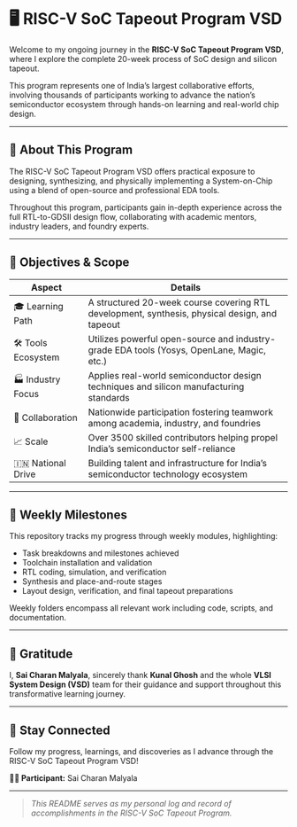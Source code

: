 # 🖥️ RISC-V SoC Tapeout Program VSD

Welcome to my ongoing journey in the **RISC-V SoC Tapeout Program VSD**, where I explore the complete 20-week process of SoC design and silicon tapeout.

This program represents one of India’s largest collaborative efforts, involving thousands of participants working to advance the nation’s semiconductor ecosystem through hands-on learning and real-world chip design.

---

## 🌟 About This Program

The RISC-V SoC Tapeout Program VSD offers practical exposure to designing, synthesizing, and physically implementing a System-on-Chip using a blend of open-source and professional EDA tools.

Throughout this program, participants gain in-depth experience across the full RTL-to-GDSII design flow, collaborating with academic mentors, industry leaders, and foundry experts.

---

## 🎯 Objectives & Scope

| Aspect             | Details                                                                                  |
|--------------------|------------------------------------------------------------------------------------------|
| 🎓 Learning Path   | A structured 20-week course covering RTL development, synthesis, physical design, and tapeout  |
| 🛠️ Tools Ecosystem | Utilizes powerful open-source and industry-grade EDA tools (Yosys, OpenLane, Magic, etc.) |
| 🏭 Industry Focus   | Applies real-world semiconductor design techniques and silicon manufacturing standards   |
| 🤝 Collaboration   | Nationwide participation fostering teamwork among academia, industry, and foundries      |
| 📈 Scale            | Over 3500 skilled contributors helping propel India’s semiconductor self-reliance         |
| 🇮🇳 National Drive  | Building talent and infrastructure for India’s semiconductor technology ecosystem       |

---

## 📅 Weekly Milestones

This repository tracks my progress through weekly modules, highlighting:

- Task breakdowns and milestones achieved  
- Toolchain installation and validation  
- RTL coding, simulation, and verification  
- Synthesis and place-and-route stages  
- Layout design, verification, and final tapeout preparations  

Weekly folders encompass all relevant work including code, scripts, and documentation.

---

## 🙏 Gratitude

I, **Sai Charan Malyala**, sincerely thank **Kunal Ghosh** and the whole **VLSI System Design (VSD)** team for their guidance and support throughout this transformative learning journey.

---

## 🚀 Stay Connected

Follow my progress, learnings, and discoveries as I advance through the RISC-V SoC Tapeout Program VSD!

**👨‍💻 Participant:** Sai Charan Malyala

---

> *This README serves as my personal log and record of accomplishments in the RISC-V SoC Tapeout Program.*
